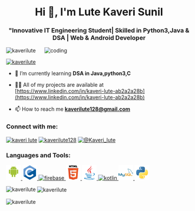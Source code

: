 <h1 align="center">Hi 👋, I'm Lute Kaveri Sunil</h1>
<h3 align="center">"Innovative IT Engineering Student| Skilled in Python3,Java & DSA | Web & Android Developer</h3>
<img align="right"alt="coding"width="400" src="https://encrypted-tbn0.gstatic.com/images?q=tbn:ANd9GcRO_DiG4xAUqU0OrwJqu1Py4Tk3n2UUCtTN9Q&s"

<p align="left"> <img src="https://komarev.com/ghpvc/?username=kaverilute&label=Profile%20views&color=0e75b6&style=flat" alt="kaverilute" /> </p>

<p align="left"> <a href="https://github.com/ryo-ma/github-profile-trophy"><img src="https://github-profile-trophy.vercel.app/?username=kaverilute" alt="kaverilute" /></a> </p>

- 🌱 I’m currently learning **DSA in Java,python3,C**

- 👨‍💻 All of my projects are available at [https://www.linkedin.com/in/kaveri-lute-ab2a2a28b](https://www.linkedin.com/in/kaveri-lute-ab2a2a28b)

- 📫 How to reach me **kaverilute128@gmail.com**

<h3 align="left">Connect with me:</h3>
<p align="left">
<a href="https://linkedin.com/in/Kaveri Lute" target="blank"><img align="center" src="https://raw.githubusercontent.com/rahuldkjain/github-profile-readme-generator/master/src/images/icons/Social/linked-in-alt.svg" alt="kaveri lute" height="30" width="40" /></a>
<a href="https://www.codechef.com/users/kaverilute128" target="blank"><img align="center" src="https://cdn.jsdelivr.net/npm/simple-icons@3.1.0/icons/codechef.svg" alt="kaverilute128" height="30" width="40" /></a>
<a href="https://www.hackerrank.com/@kaveri_lute" target="blank"><img align="center" src="https://raw.githubusercontent.com/rahuldkjain/github-profile-readme-generator/master/src/images/icons/Social/hackerrank.svg" alt="@Kaveri_lute" height="30" width="40" /></a>
</p>

<h3 align="left">Languages and Tools:</h3>
<p align="left"> <a href="https://developer.android.com" target="_blank" rel="noreferrer"> <img src="https://raw.githubusercontent.com/devicons/devicon/master/icons/android/android-original-wordmark.svg" alt="android" width="40" height="40"/> </a> <a href="https://www.cprogramming.com/" target="_blank" rel="noreferrer"> <img src="https://raw.githubusercontent.com/devicons/devicon/master/icons/c/c-original.svg" alt="c" width="40" height="40"/> </a> <a href="https://firebase.google.com/" target="_blank" rel="noreferrer"> <img src="https://www.vectorlogo.zone/logos/firebase/firebase-icon.svg" alt="firebase" width="40" height="40"/> </a> <a href="https://www.w3.org/html/" target="_blank" rel="noreferrer"> <img src="https://raw.githubusercontent.com/devicons/devicon/master/icons/html5/html5-original-wordmark.svg" alt="html5" width="40" height="40"/> </a> <a href="https://www.java.com" target="_blank" rel="noreferrer"> <img src="https://raw.githubusercontent.com/devicons/devicon/master/icons/java/java-original.svg" alt="java" width="40" height="40"/> </a> <a href="https://kotlinlang.org" target="_blank" rel="noreferrer"> <img src="https://www.vectorlogo.zone/logos/kotlinlang/kotlinlang-icon.svg" alt="kotlin" width="40" height="40"/> </a> <a href="https://www.mysql.com/" target="_blank" rel="noreferrer"> <img src="https://raw.githubusercontent.com/devicons/devicon/master/icons/mysql/mysql-original-wordmark.svg" alt="mysql" width="40" height="40"/> </a> <a href="https://www.python.org" target="_blank" rel="noreferrer"> <img src="https://raw.githubusercontent.com/devicons/devicon/master/icons/python/python-original.svg" alt="python" width="40" height="40"/> </a> </p>

<p><img align="left" src="https://github-readme-stats.vercel.app/api/top-langs?username=kaverilute&show_icons=true&locale=en&layout=compact" alt="kaverilute" /></p>

<p>&nbsp;<img align="center" src="https://github-readme-stats.vercel.app/api?username=kaverilute&show_icons=true&locale=en" alt="kaverilute" /></p>

<p><img align="center" src="https://github-readme-streak-stats.herokuapp.com/?user=kaverilute&" alt="kaverilute" /></p>
